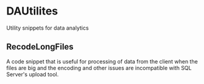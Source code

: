 # DAUtilites
Utility snippets for data analytics


## RecodeLongFiles
A code snippet that is useful for processing of data from the client when the files are big and the encoding and other issues are incompatible with SQL Server's upload tool. 
